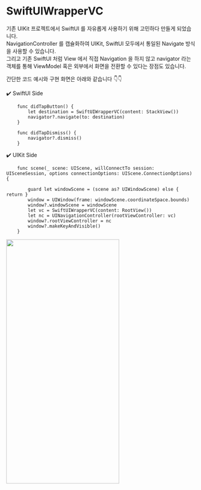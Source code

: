 # SwiftUIWrapperVC

기존 UIKit 프로젝트에서 SwiftUI 를 자유롭게 사용하기 위해 고민하다 만들게 되었습니다.  
NavigationController 를 캡슐화하여 UIKit, SwiftUI 모두에서 통일된 Navigate 방식을 사용할 수 있습니다.  
그리고 기존 SwiftUI 처럼 View 에서 직접 Navigation 을 하지 않고 navigator 라는 객체를 통해 ViewModel 혹은 외부에서 화면을 전환할 수 있다는 장점도 있습니다.

간단한 코드 예시와 구현 화면은 아래와 같습니다 👇👇

✔️ SwiftUI Side 
```
    func didTapButton() {
        let destination = SwiftUIWrapperVC(content: StackView())
        navigator?.navigate(to: destination)
    }
    
    func didTapDismiss() {
        navigator?.dismiss()
    }
```

✔️ UIKit Side
```
    func scene(_ scene: UIScene, willConnectTo session: UISceneSession, options connectionOptions: UIScene.ConnectionOptions) {
        
        guard let windowScene = (scene as? UIWindowScene) else { return }
        window = UIWindow(frame: windowScene.coordinateSpace.bounds)
        window?.windowScene = windowScene
        let vc = SwiftUIWrapperVC(content: RootView())
        let nc = UINavigationController(rootViewController: vc)
        window?.rootViewController = nc
        window?.makeKeyAndVisible()
    }
```

<img src="https://user-images.githubusercontent.com/85481204/233837885-582ad25f-a645-4d17-98a4-d0526e57f878.gif" width="300" height="649">

